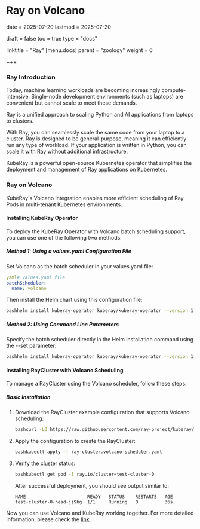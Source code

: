 # Ray on Volcano

date = 2025-07-20
lastmod = 2025-07-20

draft = false
toc = true
type = "docs"

linktitle = "Ray"
[menu.docs]
parent = "zoology"
weight = 6

+++

### Ray Introduction

Today, machine learning workloads are becoming increasingly compute-intensive. Single-node development environments (such as laptops) are convenient but cannot scale to meet these demands.

Ray is a unified approach to scaling Python and AI applications from laptops to clusters.

With Ray, you can seamlessly scale the same code from your laptop to a cluster. Ray is designed to be general-purpose, meaning it can efficiently run any type of workload. If your application is written in Python, you can scale it with Ray without additional infrastructure.

KubeRay is a powerful open-source Kubernetes operator that simplifies the deployment and management of Ray applications on Kubernetes.

### Ray on Volcano

KubeRay's Volcano integration enables more efficient scheduling of Ray Pods in multi-tenant Kubernetes environments.

#### Installing KubeRay Operator

To deploy the KubeRay Operator with Volcano batch scheduling support, you can use one of the following two methods:

##### Method 1: Using a values.yaml Configuration File

Set Volcano as the batch scheduler in your values.yaml file:

```yaml
yaml# values.yaml file
batchScheduler:
  name: volcano
```

Then install the Helm chart using this configuration file:

```bash
bashhelm install kuberay-operator kuberay/kuberay-operator --version 1.4.2 -f values.yaml
```

##### Method 2: Using Command Line Parameters

Specify the batch scheduler directly in the Helm installation command using the --set parameter:

```bash
bashhelm install kuberay-operator kuberay/kuberay-operator --version 1.4.2 --set batchScheduler.name=volcano
```

#### Installing RayCluster with Volcano Scheduling

To manage a RayCluster using the Volcano scheduler, follow these steps:

##### Basic Installation

1. Download the RayCluster example configuration that supports Volcano scheduling:

   ```bash
   bashcurl -LO https://raw.githubusercontent.com/ray-project/kuberay/v1.4.2/ray-operator/config/samples/ray-cluster.volcano-scheduler.yaml
   ```

2. Apply the configuration to create the RayCluster:

   ```bash
   bashkubectl apply -f ray-cluster.volcano-scheduler.yaml
   ```

3. Verify the cluster status:

   ```bash
   bashkubectl get pod -l ray.io/cluster=test-cluster-0
   ```

   After successful deployment, you should see output similar to:

   ```
   NAME                       READY   STATUS    RESTARTS   AGE
   test-cluster-0-head-jj9bg  1/1     Running   0          36s
   ```

Now you can use Volcano and KubeRay working together. For more detailed information, please check the [link](https://docs.ray.io/en/master/cluster/kubernetes/k8s-ecosystem/volcano.html).